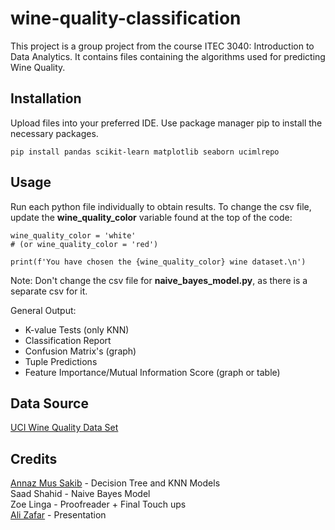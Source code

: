 # wine-quality-classification

This project is a group project from the course ITEC 3040: 
Introduction to Data Analytics. It contains files containing 
the algorithms used for predicting Wine Quality. 

## Installation

Upload files into your preferred IDE. Use package manager pip to install the necessary packages.

```pip install pandas scikit-learn matplotlib seaborn ucimlrepo```

## Usage

Run each python file individually to obtain results. To change the csv file, update the **wine_quality_color** variable
found at the top of the code:

```#select wine quality color data set here ('white' or 'red')
wine_quality_color = 'white' 
# (or wine_quality_color = 'red')

print(f'You have chosen the {wine_quality_color} wine dataset.\n')
```
Note: Don't change the csv file for __naive_bayes_model.py__, as there is a separate csv for it.

General Output:

- K-value Tests (only KNN)
- Classification Report
- Confusion Matrix's (graph)
- Tuple Predictions
- Feature Importance/Mutual Information Score (graph or table)

## Data Source

[UCI Wine Quality Data Set](https://archive.ics.uci.edu/ml/datasets/wine+quality)

## Credits

[Annaz Mus Sakib](https://github.com/D1Massacre007) - Decision Tree and KNN Models   
Saad Shahid - Naive Bayes Model   
Zoe Linga - Proofreader + Final Touch ups   
[Ali Zafar](https://github.com/alizafarqureshi) - Presentation
